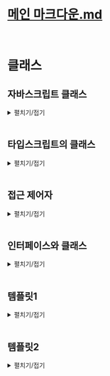 # [메인 마크다운.md](../README.md)
<br>

# 클래스

## 자바스크립트 클래스
<details>
<summary>펼치기/접기</summary>
<br>

자바스크립트로 개발하다보면 객체를 이용해서 실세계에 존재하는 어떤 사물이나 사람을 표현하는 경우가 꽤 많다.  
예를들어 학생들을 관리하는 프로그램을 만들어야 된다면, 일단 학생을 표현하는 객체를 만들어야 한다.  

### 예제) 학생 관리 프로그램
studentA 객체를 선언하고, name, grade, age 프로퍼티로 구성한 뒤 메소드를 추가해본다.  
공부 기능을 하는 메소드 study와 자기소개 기능을 하는 introduce 메소드를 각각 정의한다.  
  ```js
  let studentA = {
    name: '유혁',
    grade: 'A+',
    age: 34,
    study() {
      console.log("열심히 공부함.")
    },
    introduce() {
      console.log("안녕하세요!")
    }
  }
  ```
만약 학생 한명이 더 필요하다면 studentA 객체를 복사하여 객체 이름을 studentB로 변경하고 name과 grade등의 속성의 값을 변경한다.  
이때 이 studentA와 studentB는 둘 다 똑같이 어떤 학생 한명을 표현하는 객체들이다.  
그래서 두 객체는 name과 grade, age 등의 프로퍼티와 메소드 구성이 같고, 값만 다르다.  
두 객체의 형식이 같은것이다.  
  ```js
  let studentB = {
    name: '혁유',
    grade: 'F',
    age: 31,
    study() {
      console.log("열심히 공부함.")
    },
    introduce() {
      console.log("안녕하세요!")
    }
  }
  ```
이렇게 동일한 형식, 동일한 모양의 객체를 여러개 만들어야 한다면, 어쩔 수 없이 위와같이 중복코드가 발생하게 된다.  
현재 코드상에서는 2명밖에 없어서 괜찮긴 하지만, 해당 프로그램을 실제 학교에서 사용하려면 수십명, 많게는 수백명까지 학생 객체를 만들어야 한다.  
따라서 위와같이 구현하게되면 굉장히 불편해진다.  
이럴때 바로 자바스크립트의 클래스를 활용하면 좋다.  
클래스는 이렇게 똑같이 생긴, 똑같은 모양의 객체를 마치 공장에서 찍어내듯이 단 한줄로 간단하게 만들 수 있도록 도와주는 좋은 문법이다.  
쉽게 말하면 객체를 만들어내는 틀 이라는 것이다.  
비유하자면 객체가 붕어빵이라면, 클래스는 붕어빵 기계정도로 비유해 볼 수 있을것 같다.  

#### 클래스 활용1)
클래스의 이름을 정할 때 앞글자는 대문자로 하는 파스칼 표기법을 사용한다.  
클래스를 선언했다면 클래스 내부에 필드를 구성한다.  
필드란 해당 클래스가 만들어 낼 객체 프로퍼티를 의미하는 것이다.  
클래스는 객체를 찍어내는 붕어빵 기계라고 했다. 그래서 어떤 모양의 객체를 찍어낼지 필드에 정의해주면 되는것이다.  
studnetA와 studentB 객체에 정의된 name과 grade, age프로퍼티를 클래스에서 필드로 설정한다.  
이렇게 필드로 설정하면 Student 클래스가 만들어내는 객체는 이제 다 name과 grade, age라는 프로퍼티를 갖게 되는 것이다.  
  ```js
  class Studnet {

    /* 1. 필드 정의 */
    #name; // js에서 private 접근제한
    grade;
    age;
  }
  ```
필드를 선언했다면, 다음으로 할 일은 생성자를 만들어 줘야 한다.  
생성자란, 해당 클래스를 호출하면, 그러니까 Student 클래스를 이용해서 새로운 객체를 만들도록 호출하면 실제로 객체를 생성하는 역할을 하는 메소드이다.  
메소드 형태를 가지며 `constructor() {}` 와 같은 문법으로 정의한다.  
생성자가 실제로 객체를 만들기 위해서는 매개변수를 통해 이 필드에 해당하는 지금 만들 객체의 name과 grade, age 필드들 어떻게 초기화 할 것인지 정의해야한다.

`this.필드명 = 매개변수` 형태로 생성자 블록 내에 선언해주는데 이때 this는 해당 클래스가 현재 만들고 있는 객체이다.  
즉, 만약 `this.name = name`이라면 지금 생성하고 있는 객체의 name 프로퍼티 값을 매개변수 name에 저장된 값으로 할당해주는것이다.  

  ```js
  class Studnet {

    /* 1. 필드 정의 */
    #name; // js에서 private 접근제한
    grade;
    age;

    /* 2. 생성자 정의 */
    constructor(name, grade, age) {
      this.#name = name;
      this.grade = grade;
      this.age = age;
    }
  }
  ```

필드를 선언했다면, 다음으로 할 일은 생성자를 만들어 줘야 한다.  
생성자란, 해당 클래스를 호출하면, 그러니까 Student 클래스를 이용해서 새로운 객체를 만들도록 호출하면 실제로 객체를 생성하는 역할을 하는 메소드이다.  
메소드 형태를 가지며 `constructor() {}` 와 같은 문법으로 정의한다.  
생성자가 실제로 객체를 만들기 위해서는 매개변수를 통해 이 필드에 해당하는 지금 만들 객체의 name과 grade, age 필드들 어떻게 초기화 할 것인지 정의해야한다.

`this.필드명 = 매개변수` 형태로 생성자 블록 내에 선언해주는데 이때 this는 해당 클래스가 현재 만들고 있는 객체이다.  
즉, 만약 `this.name = name`이라면 지금 생성하고 있는 객체의 name 프로퍼티 값을 매개변수 name에 저장된 값으로 할당해주는것이다.  

생성자까지 정의를 한다면, 실제로 Student 클래스가 학생 객체를 마치 공장처럼 찍어낼 수 있는 상태가 된것이다.  
실제 클래스를 활용하여 객체를 만들어본다.  
아래와 같이 new 키워드를 통해 클래스명()으로 생성자를 호출한다.  
이때 매개변수로 생성자에 적혀있는 매개변수 순서와 맞춰 초기화 할 값을 세팅한다.
  ```js
  let studnetC = new Studnet('유혁', 'S+', 33)
  console.log(studnetC) // Student {name: '유혁', 'S+', 33}
  ```
클래스를 호출해서 객체를 생성할 때에는 new라는 키워드를 붙혀준다.  
여기서 new라는 의미는 새로운 객체를 만들라는 의미로 해석할 수 있다.  
그리고 new 뒤에 클래스 이름을 명시하고 마치 함수를 호출하듯 소괄호를 열어 인수를 전달하게 되면 실제로는 클래스에 있는 생성자constructor를 호출하게 되는것이다.  
new 뒤에 클래스이름을 적고 소괄호를 열면 생성자가 호출된다고 이해하면된다.  
그리고 인수로 전달된 값들은 생성자의 매개변수로 전달된 뒤, 필드에 초기화 할당됨으로써 객체의 각 프로퍼티에 설정되는것이다.  
터미널에서 `node src/Chapter0.js` 를 실행하면 Student {name: '유혁', 'S+', 33}를 출력하게된다.  
참고로 클래스를 이용해서 만든 객체는 인스턴스 라고 부른다.  
Studnet 클래스를 이용해서 만들었기 때문에 Studnet 인스턴스 라고 부를 수 있다.  

##### Studnet 클래스 메소드 정의
객체에 메소드를 정의하는것과 동일하게 정의하면 된다.  
이렇게 만들어주면 Studnet 클래스로 만들어지지는 객체 인스턴스들은 다 study와 introduce 같은 메소드를 갖게 된다.  
그렇기 때문에 studentD도 study라는 메소드와 introduce 라는 메소드를 호출할 수 있게 된다.  

  ```js
  class Studnet {

    /* 1. 필드 정의 */
    name;
    grade;
    age;

    /* 2. 생성자 정의 */
    constructor(name, grade, age) {
      this.name = name;
      this.grade = grade;
      this.age = age;
    }

    /* 3. 메소드 정의 */
    study() {
      console.log("열심히 공부함.")
    }

    introduce() {
      console.log("안녕하세요!")
    }

  }

  let studnetD = new Studnet('유혁', 'S+', 33)

  /* node src/chapter0.js */
  console.log(studnetD) // Student {name: '유혁', 'S+', 33} 출력
  studnetD.study() // 열심히공부 함. 출력
  studnetD.introduce() // 안녕하세요! 출력
  ```
주의할 점은 객체 메소드를 정의할 때에는 각각이 프로퍼티로 취급되기 때문에 콤마(쉼표)를 통해 구분하였으나, 클래스 안에서 필드나 메소드를 정의할 때는 쉼표로 구분하지 않는다.  

##### 클래스 내 this 활용 - introduce 호출시 자신의 이름을 출력하도록 변경
this를 클래스의 메소드 내에서 이용하면 현재 객체의 프로퍼티의 값들을 가져와서 메소드에 사용할 수 있다. 
  ```js
  class Studnet {

    /* 1. 필드 정의 */
    name; // js에서 private 접근제한
    grade;
    age;

    /* 2. 생성자 정의 */
    constructor(name, grade, age) {
      this.name = name;
      this.grade = grade;
      this.age = age;
    }

    /* 3. 메소드 정의 */
    study() {
      console.log("열심히 공부함.")
    }

    introduce() {
      console.log(`안녕하세요 ${this.name} 입니다!`)
    }

  }

  let studnetE = new Studnet('유혁', 'S+', 33)

  /* node src/chapter0.js */
  studnetE.introduce() // 안녕하세요 유혁 입니다! 출력

  let studnetF = new Studnet('홍길동', 'S+', 33)
  /* node src/chapter0.js */
  studnetF.introduce() // 안녕하세요 유혁 입니다! 출력
  ```

#### 클래스 상속
1. Student 학생 클래스를 좀 더 세분화한 학생인데 개발도 하는 학생 개발자 클래스를 정의해본다.
  ```js
  class StudentDeveloper {
    /* Student 클래스 필드 복사 */
    name;
    grade;
    age;
    /* StudentDeveloper 클래스만을 위한 특별한 필드 추가 */
    favoriteSkill;
    constructor(name, grade, age, favoriteSkill) {
      this.name = name;
      this.grade = grade;
      this.age = age;
      this.favoriteSkill = favoriteSkill;
    }
    study() {
      console.log("열심히 공부함.")
    }
    introduce() {
      console.log(`안녕하세요 ${this.name} 입니다!`)
    }
    /* StudentDeveloper 클래스만을 위한 특별한 메소드 추가 */
    programming() {
      console.log(`${this.favoriteSkill}로 프로그래밍 함`)
    }
  }
  ```
2. StudentDeveloper 인스턴스를 생성함과 동시에 필드를 초기화해준다.  
  ```js
  const studentDeveloper = new StudentDeveloper('유혁', 'B+', 31, 'JAVA');
  ```
3. 학생 개발자 객체 출력
  ```js
  console.log(studentDeveloper);
  ```
  ```
  StudentDeveloper {
    name: '유혁',
    grade: 'B+',
    age: 31,
    favoriteSkill: 'JAVA',
  }
  ```
4. programming() 메소드 호출
  ```js
  studentDeveloper.programming();
  ```
  ```
  JAVA로 프로그래밍 함
  ```
이렇게 구현을 완료하고 다시 StudentDeveloper클래스와 Student클래스를 비교해 보면 중복되는 부분들이 많다.  
만약 이런 학생 개발자 처럼 Student클래스의 파생 클래스들이 계속 생성되어야 된다면, 동일한 필드, 동일한 생성자 코드, 동일한 메소드를 계속 만들어야 될 것이다.  
바로 이때 클래스의 상속 기능을 이용하면된다.  
이전 타입스크립트 인터페이스를 공부할 때 확장을 배운적이 있다.  
그리고 그 확장이 다른 말로 상속이라고 정의했었다.  
인터페이스의 확장(상속)과 같다.  
StudentDeveloper 뒤에 extends 키워드를 추가하고, Student 클래스명을 `class StudentDeveloper extends Student {}`와 같이 작성할 경우 StudentDeveloper 클래스가 Student 클래스를 확장, 상속 받게 된다.  
StudentDeveloper 클래스에는 Student 클래스에 있던 name, grade, age 필드와 study, introduce 메소드를 물려받게 된다.  
클래스 선언 블록 내부에는, StudentDeveloper만 고유하게 갖는 favoriteSkill필드와 programming메소드만 선언하고, 주의할 문법으로는 생성자(constructor)의 부모 필드의 경우 super 메소드를 호출하여 초기화해준다.  
StudentDeveloper클래스 생성자 내부에서 super 메소드를 호출함으로써 상속하는 Student클래스의 필드들을 초기화하게 된다.  
- src/index.js
  ```js
  class StudentDeveloper extends Student {
    favoriteSkill;
    constructor(name, grade, age, favoriteSkill) {
      super(name, grade, age) // 부모 클래스 Student 초기화
      this.favoriteSkill = favoriteSkill;
    }
    programming() {
      console.log(`${this.favoriteSkill}로 프로그래밍 함`)
    }
  }
  ```

  ### 번외) 생성자 함수
  <details>
  <summary>펼치기/접기</summary>
  <br>

  #### ES5 이하 객체 생성 방식.
  클래스 문법이 공식적으로 지원되기 전, new 연산자를 인스턴스 생성을 통해 객체를 만드는 방법은 생성자 함수를 통해 구현이 가능했다.  
  - src/index.js
    ```js
    function Student(name, grade, age) {
      this.name = name;
      this.grade = grade;
      this.age = grade;
      this.study = function() {
        console.log("열심히 공부함.")
      }
      this.introduce = function() {
        console.log("안녕하세요!")
      }
    }

    let studentD = new Student();
    let studentE = new Student();
    console.log(studentC.study === studentD.study) // false: 각 객체마다 새로운 메소드가 생성됨.
    ```
  클래스 문법과는 다르게 객체 내부에 메소드를 직접 정의하면, 객체를 생성할 때 마다 새로운 메소드가 생성되게 된다.

  #### 메소드를 프로토타입으로 등록
  - src/index.js
    ```js
    function Student(name, grade, age) {
      this.name = name;
      this.grade = grade;
      this.age = grade;
    }
    /* 프로토타입으로 등록 */
    Student.prototype.study = function() {
      console.log("열심히 공부함.")
    }
    Student.prototype.introduce = function() {
      console.log("안녕하세요!")
    }
    let studentF = new Student();
    let studentG = new Student();
    console.log(studentE.study === studentF.study) // true: 각 객체가 동일한 prototype 메소드를 호출.
    ```
    위와 같이 메소드를 생성자 함수 외부에서 프로토타입으로 등록할 경우, 전역으로 등록되는 개념이기 때문에 각 객체가 동일한 prototype 메소드를 호출하게 된다.  

    ***클래스 문법에서 정의된 메소드는 기본적으로 prototype 메소드로 정의된다***

  </details>
  <br>

  ### 번외2) 생성자 함수 상속
  <details>
  <summary>펼치기/접기</summary>
  <br>

  아래와 같이 구현한다.  
  - src/index.js
    ```js 
    /* 
    생성자 함수 상속
    */
    function Student(name, grade, age) {
      this.name = name;
      this.grade = grade;
      this.age = age;
    }
    /* 프로토타입으로 등록 */
    Student.prototype.study = function() {
      console.log("열심히 공부함.")
    }
    Student.prototype.introduce = function() {
      console.log("안녕하세요!")
    }

    function StudentDeveloper(name, grade, age, favoriteSkill) {
      Student.call(this, name, grade, age); // class의 super(name, grage, age)와 같음.
      this.favoriteSkill = favoriteSkill;
    }

    /* prototype 상속 - 자식 프로토타입 생성자가 부모를 가리키게 되는 이슈 발생 */
    StudentDeveloper.prototype = Object.create(Student.prototype)

    /* 생성자만 다시 자신것으로 변경 - 메소드만 상속, 생성자는 고유하게 */
    StudentDeveloper.prototype.constructor = StudentDeveloper;

    StudentDeveloper.prototype.programming = function () {
      console.log(`${this.favoriteSkill}로 프로그래밍 함`)
    }

    const studentDeveloper = new StudentDeveloper('유혁', 'B+', 31, 'JAVA');
    console.log(studentDeveloper);
    studentDeveloper.study(); // 부모 메소드 호출
    studentDeveloper.programming(); // 자식 메소드 호출
    ```

    여기서 핵심은 3가지이다.
    1. 자식 객체 생성자 함수 블록 내에서 `Student.call(this, ...arg);`을 호출하여 첫번째 매개변수에 this를, 나머지 매개변수에 부모 클래스의 필드를 초기화 하는 인자를 넣어준다.  
    이 행위는 Class에서 상속받은 뒤 생성자를 통해 초기화할 때, 부모 클래스의 생성자인 super를 호출하여 부모클래스 필드를 초기화하는것과 동일한 행위이다.  
    2. `자식객체생성자함수명.prototype = Object.create(부모객체생성자함수명.prototype);` 문법의 경우 부모 프로토타입을 자식 프로토타입으로 상속받는것을 말한다.  
    그러나 이 경우 자식 프로토타입 생성자가 부모를 가리키게 되는 이슈 발생하게 된다. (코드만 봐도 그렇게 될거처럼 보인다.)  
    3. 위 문제를 해결하기 위해 `자식객체생성자함수명.prototype.constructor = 부모객체생성자함수명;` 코드를 통해 생성자만 다시 자신의 것으로 변경해줘야 한다.  
    생성자를 자기자신으로 돌리되, 함수만 이전하는것이다.
  </details>  
  <br>

  ### 번외3) 클래스 필드 private 접근 제한
  <details>
  <summary>펼치기/접기</summary>
  <br>

  타입스크립트에서는 기본적으로 private 접근지정자 키워드를 지원하지만 자바스크립트에서는 해당 키워드를 지원하지 않는다.  
  자바스크립트에서 private 접근지정을 설정하는 특별한 문법이 있는데 바로 필드 앞에 #을 붙히는것이다.
  객체 생성 후 해당 필드에 접근할 경우 오류가 출력되며 접근이 불가능해진다.
  - src/index.js
    ```js
    class Studnet {

      /* 1. 필드 정의 */
      #name; // js에서 private 접근제한

      /* 2. 생성자 정의 */
      constructor(name, grade, age) {
        this.#name = name;
      }
    }
    let studnetP = new Studnet('유혁', 'S+', 33)
    studnetP.#name = 3; // [Error] Property '#name' is not accessible outside class 'Studnet' because it has a private identifier.ts(18013)
    ```
  </details>
  <br>

</details>
<br>

## 타입스크립트의 클래스
<details>
<summary>펼치기/접기</summary>
<br>

### 직장인 클래스 생성
클래스를 만들기 앞서 이름, 나이, 직무, 하는일을 갖는 직장인을 표현하는 객체를 만들어본다.

- src/chapter1.ts
  ```ts
  const employee = {
    name: '유혁스쿨',
    age: 27,
    position: 'developer',
    work() {
      console.log("일함")
    }
  }
  ```
다음으로 객체와 동일한 구성을 갖는 클래스를 선언해본다.
이때, 일반적인 js 방식의 클래스에서 필드를 정의하는것과 동일하게 정의할 경우 `각각의 멤버들에 암시적으로 any타입이 포함된다`  
라는 내용의 오류가 발생한다.

- src/chapter1.ts
  ```ts
  class EmployeeA {
    /* 필드 정의 */
    name; // Member 'name' implicitly has an 'any' type.ts(7008)
    age; // Member 'age' implicitly has an 'any' type.ts(7008)
    position; // Member 'position' implicitly has an 'any' type.ts(7008)
  }
  ```
해당 오류는 함수를 정의하고 매개변수를 전달할 때, 매개변수의 타입을 정의하지 않을 경우에도 똑같은 오류가 발생한다.  
함수의 매개변수나 클래스의 필드처럼 변수의 타입을 추론할 정보가 아무것도 없는 상황에 발생한다.  
a매개변수나 클래스의 필드처럼 이렇게 추론할 수 있는 정보가 없을 때에는 암시적으로 any타입이 할당된다.  
any 타입은 치트키 타입이고, 안전하지 않기 때문에 오류가 발생하는것이다.  
- src/chapter1.ts
  ```ts
  function func(a) {} // Parameter 'a' implicitly has an 'any' type.ts(7006)
  ```


#### noImplicitAny
참고로 이때, any타입이 할당되어도 좋아. 추론 못하겠으면 그냥 any타입으로 해줘 라고 하고싶다면 tsconfig파일에서 옵션을 하나 추가해주면 된다.  
compilerOptions 옵션에서 noImlicitAny 옵션을 false값으로 꺼주면 된다.  
noImlicitAny옵션은 암시적 any를 허용하지 않을것이냐 라는 옵션이다.  
false를 주게되면 암시적 any를 허용하곘다는 의미이다.  
실제로 tsconfig.json 설정을 하게되면 발생하던 오류가 사라지게 된다.  
- ./tsconfig.json
  ```json
  {
    "compilerOptions" : {
      "noImplicitAny" : false
    }
  }
  ```
그러나 왠만하면 noImplicitAny 옵션까지 쓰면서 굳이 안전하지 않게 any를 사용하는것 보다는 처음부터 타입스크립트 코드를 쓰는 상황이면 왠만하면 안전하게 쓰는게 좋다.  
noImlicitAny옵션의 기본값은 true이므로 옵션 설정을 하지 않을 경우 암시적으로 any타입에 할당되는 위험한 코드들이 방지되기 때문에 왠만하면 건드리지 않는것이 좋다. 

옵션을 끄고 다시 클래스로 돌아가서 타입을 정의해보도록 한다.
- src/chapter1.ts
  ```ts
  class EmployeeB {
    /* 필드 정의 */
    name: string; // Property 'name' has no initializer and is not definitely assigned in the constructor.ts(2564)
    age: number; // Property 'age' has no initializer and is not definitely assigned in the constructor.ts(2564)
    position: string; // Property 'position' has no initializer and is not definitely assigned in the constructor.ts(2564)
  }
  ```
그러나 타입을 정의해주더라도 오류가 발생한다.  
`이니셜라이저가 없고 생성자에 할당되어 있지 않다`는 오류가 발생한다.
이니셜라이저는 기본값, 초기값을 의미한다.  
즉, 초기값도 없고 생성자에 할당도 되지 않는데 왜 선언했냐 어차피 undefined로 할당될건데 라는 의미로 발생되는 오류이다.  
해당 오류를 제거하기 위해서는 첫번째 가장 쉬운 방법으로는 그냥 없어도 되는 값인 선택적 프로퍼티 선택적 필드로 만들어주면 되지만 좋은 해결 방식은 아니다.  
두번째 방법으로는 기본값을 할당하는것이다.

### 방법 1. 선택적 프로퍼티
- src/chapter1.ts
  ```ts
  class EmployeeC {
    /* 필드 정의 */
    name?: string;
    age?: number;
    position?: string;
  }
  ```

### 방법 2. 기본값 할당
- src/chapter1.ts
  ```ts
  class EmployeeD {
    /* 필드 정의 */
    name: string = "";
    age: number = 0;
    position: string = "";
  }
  ```

만약 초기값으로 넣을 값이 마땅히 없을 경우에는 생성자를 만들고 생성자 매개변수로 초기화 해 주면 된다.  
아래와 같이 생성자를 통해 멤버의 모든 필드들을 초기화 할 경우
- src/chapter1.ts
  ```ts
  class EmployeeE {
    /* 필드 정의 */
    name: string;
    age: number;
    position: string;
    constructor (name: string, age: number, position: string) {
      this.name = name;
      this.age = age;
      this.position = position
    }
  }
  ```
생성자를 통해 초기값을 할당할 경우 매개변수에 타입을 지정해주게 되면 필드레벨 에서는 타입을 지정하지 않아도 타입스크립트 컴파일러가 자동으로 타입 추론을 해준다.
따라서 생략이 가능해진다.
- src/chapter1.ts
  ```ts
  class EmployeeF {
    /* 필드 정의 */
    name;
    age;
    position;
    constructor (name: string, age: number, position: string) {
      this.name = name;
      this.age = age;
      this.position = position;
    }
  }

  ```
### 메소드 정의
메소드 정의는 객체를 선언하는 방식 혹은 자바스크립트 클래스 문법과 동일하다.
- src/chapter1.ts
  ```ts
  class EmployeeG {
    /* 필드 정의 */
    name: string;
    age: number;
    position: string;
    constructor (name: string, age: number, position: string) {
      this.name = name;
      this.age = age;
      this.position = position
    }
    work() {
      console.log("일함")
    }
  }
  ```
### 인스턴스 생성
아래와 같이 인스턴스를 생성하며 멤버들을 초기화 한 뒤, tsx src/chapter1.ts 명령을 실행하면  
EmployeeG { name: '유혁스쿨', age: 34, position: 'developer' }와 같이  
EmployeeG 클래스의 인스턴스이고, name, age, position 프로퍼티가 있는 객체라는것을 잘 출력해준다.  
- src/chapter1.ts
  ```ts
  const employeeA = new EmployeeG('유혁스쿨', 34, 'developer');
  console.log(employeeA) // tsx src/chapter1.ts - EmployeeG { name: '유혁스쿨', age: 34, position: 'developer' }
  ```  
타입스크립트에서의 이런 EmployeeG와 같은 클래스는 자바스크립트 클래스로 취급이 되면서 동시에 타입으로도 취급이 된다.  
즉, 클래스 자체가 하나의 타입으로도 작용할 수 있다는 것이다.  
앞서 만든 변수에 커서를 올려보면 const employeeA: EmployeeG 와 같이 타입이 EmployeeG 타입으로 추론되는것을 확인할 수 있다.  
이렇게 타입 스크립트의 클래스는 실제 타입으로도 활용이 되며, 그렇기 때문에 employeeB라는 변수를 만들고 해당 변수의 타입을 EmployeeG라는 클래스로 정의해주면  
이제 employeeB에는 EmployeeG에서 정의한 필드들과 메소드를 모두 가지고 있어야 하는 객체 타입으로 정의가 된다.  
- src/chapter1.ts
  ```ts
  const employeeB: EmployeeG = {
    name: "",
    age: 0,
    position: "",
    work() {}
  }
  ```  
이렇게 타입스크립트의 클래스는 타입으로도 활용할 수 있다 라고 알아두면 된다.  
클래스가 타입으로 활용될 수 있는 이유는 타입스크립트는 구조적으로 타입을 결정하는 구조적 타입 시스템을 따르기 때문이다.  
클래스의 구조만으로 멤버와 메소드가 동일하게 구성된다면 EmployeeG 타입으로 결정하는 것이다.

### 클래스 상속
Employee 클래스를 확장한 더 세분화 된 ExecutiveOfficer 클래스를 만들어 본다.
ExecutiveOfficer를 선언하고, 회사로부터 고용된 사람인건 똑같기 때문에 extends 키워드를 사용하여 EmployeeG 클래스를 상속받도록 한다.
ExecutiveOfficer 클래스는 EmployeeG 클래스를 상속받음으로써 EmployeeG클래스의 모든 필드와 메소드를 기본적으로 다 가지고 있게 된다.  
ExecutiveOfficer 클래스만을 위한 필드를 추가한다.  
대기업 임원은 개인 방이 하나씩 있다고 가정하여 사무실 번호를 의미하는 officeNumber라는 필드를 추가해 준 뒤, 초기화 할 생성자를 함께 선언한다.  
해당 생성자에서는 부모클래스의 필드를 초기화 해 줄 생성자도 호출해야 하기 때문에 부모 클래스를 위한 매개변수 name, age, position까지 받아준 뒤 officeNumber까지 추가로 받아준다.  
이후 super를 호출하면서 부모 클래스의 필드들을 모두 전달하여 초기화 해 준 뒤 자식 클래스의 필드 officeNumber를 초기화 해줌으로써 상속받는 클래스까지 만들어 줄 수 있다.  
- src/chapter1.ts
  ```ts
  class ExecutiveOfficer extends EmployeeG {
    officeNumber: number;
    constructor(name: string, age: number, position: string, officeNumber: number) {
      super(name, age, position);
      this.officeNumber = officeNumber;
    }
  }

  ```  
타입스크립트의 클래스에서는 위와같이 상속받는 클래스, 파생클래스를 만들 수 있는데, 이때 참고로 super를 생략하게 되면 오류가 발생한다.  
자바스크립트에서는 super를 호출하지 않아도 큰 문제가 되진 않는다.  
그러나 타입스크립트에서는 그럼 뭐하러 상속했냐 라는 의미로 오류를 발생시킨다.  
파생 클래스의 생성자는 슈퍼 호출을 포함해야된다 라는 내용으로 출력되어서 슈퍼 클래스의 생성자까지 반드시 호출하도록 강제해준다.  
또한 생성자에서 position같은 인수를 빼먹을 경우 슈퍼 클래스의 생성자 매개변수와 비교해서 인수가 잘못되었다라고 또 타입 오류에 대해 알려준다.  

이렇게 타입스크립트에서 클래스를 사용할 경우 자바스크립트의 클래스를 사용할 때 보다 비교적 안전하게 사용할 수 있다.

</details>
<br>

## 접근 제어자
<details>
<summary>펼치기/접기</summary>
<br>

접근 제어자는 타입스크립트의 클래스에서만 제공되는 기능이다.  
영어로는 access modifier라고도 부르는 접근 제어자란 클래스를 만들때 특정 필드나 메소드에 접근할 수 있는 범위를 설정하는 문법이다.  
접근제어자에는 `public`, `private`, `protected` 라는 3가지가 있는데 각각 어떤 의미고 어떤 기능들을 하는지 실습 코드를 통해 알아본다.  
이전 chapter1에서 만들어두었던 Employee 클래스를 재활용해본다.  

- src/chapterX.ts
  ```ts
  class Employee {
    /* 필드 정의 */
    name: string;
    age: number;
    position: string;
    constructor (name: string, age: number, position: string) {
      this.name = name;
      this.age = age;
      this.position = position
    }
    work() {
      console.log("일함")
    }
  }
  const employee = new Employee('유혁스쿨', 0, 'developer')
  ```
위와 같이 클래스를 만든 후 new 인스턴스를 통해 만든 객체는 프로퍼티에 접근해서 값을 수정하는것이 가능하다.  

- src/chapterX.ts
  ```ts
  employee.name = '유나얼';
  employee.age = 46;
  employee.position = '가수 겸 화가';
  ```
이것이 가능한 이유는 일단 객체이기 때문이기도 하고 클래스 멤버 각각의 필드에 접근제어자가 현재 기본적으로 기본값인 public으로 설정되어있기 때문이다.  
그래서 아무것도 쓰지 않으면 각각의 필드에 아래와 같이 public이라는 접근 제어자가 붙어있다고 이해하면 된다.  

- src/chapterX.ts
  ```ts
  class EmployeeA {
    /* 필드 정의 */
    public name: string;
    public age: number;
    public position: string;
    constructor (name: string, age: number, position: string) {
      this.name = name;
      this.age = age;
      this.position = position
    }
    work() {
      console.log("일함")
    }
  }
  ```
public이란 공공의 라는 뜻으로 즉, 모두 오픈되어있다는 뜻이다.  
그래서 필드에 public 이라고 명시적으로 설정하거나 아니면 기본값으로 아에 접근제어자를 생략한다면 new 인스턴스로 생성한 객체에서 자유롭게 프로퍼티에 접근할 수 있게 되는 것이다.  
즉, public은 아무 제약없는 상태이다 라고 이해하면 된다.  

### private 접근제어자
개인정보 같은걸 프라이버시 라고도 하듯 private은 사적인 이라는 뜻이다.  
만약 name 프로퍼티에 private 접근제어자를 설정할 경우 `name 속성은 private이며 EmployeeB 클래스 내에서만 액세스할 수 있습니다다.` 라고 에러를 출력한다.  
- src/chapterX.ts
  ```ts
  class EmployeeB {
    /* 필드 정의 */
    private name: string;
    public age: number;
    public position: string;
    constructor (name: string, age: number, position: string) {
      this.name = name;
      this.age = age;
      this.position = position
    }
    work() {
      console.log("일함")
    }
  }
  const employeeB = new EmployeeB('유혁스쿨', 0, 'developer')
  employeeB.name = '유나얼'; // Property 'name' is private and only accessible within class 'EmployeeB'.ts(2341)
  employeeB.age = 46;
  employeeB.position = '가수 겸 화가';
  ```
이렇게 필드 접근제어자로 private를 설정해주면 Employee라는 클래스 외부에서는 위와같이 점 표기법으로 프로퍼티에 접근하는것이 모두 제한된다.  
심지어 읽을수 조차 없으므로 읽을 수는 있었던 read-only랑은 조금 다른것이다.  
만약 private 접근제한이 붙은 name 프로퍼티에 접근하고 싶다면 따로 메소드를 선언하여 this키워드로 접근할 수 있도록 한다.  

- src/chapterX.ts
  ```ts
  class EmployeeC {
    /* 필드 정의 */
    private name: string;
    public age: number;
    public position: string;
    constructor (name: string, age: number, position: string) {
      this.name = name;
      this.age = age;
      this.position = position
    }
    getName() {
      return this.name;
    }
  }
  ```
즉, private는 this키워드를 통해 내부에서만 접근 가능하므로 만약 클래스에 외부에서 접근을 못하게 막고 메소드로만 해당 값을 사용할 경우에 사용한다.  
또 클래스 내부에서만 접근할 수 있기 때문에 해당 클래스를 상속받은 파생 클래스에서도 접근할 수 없게 된다.  
chapter1.ts의 ExecuteOfficer 클래스를 구현해본다.  

### 
- src/chapterX.ts
  ```ts
  class ExecutiveOfficer extends EmployeeC {
    officeNumber: number;
    constructor(name: string, age: number, position: string, officeNumber: number) {
      super(name, age, position);
      this.officeNumber = officeNumber;
    }
    getName() {
      return this.name; // Property 'name' is private and only accessible within class 'EmployeeC'.ts(2341)
    }
  }
  ```
### protected 접근제어자  
외부에서는 접근이 안되게 막고싶지만 파생클래스 내부에서는 접근이 되었으면 좋겠다고 하면 3번째 접근제어자인 protected라는걸 쓰면 된다.  
name 프로퍼티에 protected를 설정해주게 되면 아래와 같이 해당 클래스를 상속받은 ExecutiveOfficerA 라는 파생 클래스에서 접근이 허용이 된다.  
- src/chapterX.ts
  ```ts
  class EmployeeD {
    /* 필드 정의 */
    protected name: string;
    public age: number;
    public position: string;
    constructor (name: string, age: number, position: string) {
      this.name = name;
      this.age = age;
      this.position = position
    }
    getName() {
      return this.name;
    }
  }
  class ExecutiveOfficerA extends EmployeeD {
    officeNumber: number;
    constructor(name: string, age: number, position: string, officeNumber: number) {
      super(name, age, position);
      this.officeNumber = officeNumber;
    }
    getName() {
      return this.name; // 부모 클래스 `name` protected 필드 접근 가능.
    }
  }
  ```
### 3가지 접근제어자 정리

#### public
public은 아무것도 제한하지 않는 가장 기본적인 접근제어자이므로 생략할 경우 public 접근제어자가 적용된다.  
따라서 외부에서도 접근할 수 있다.  

#### private
public과 반대로 가장 private 하고 가장 제한적인 접근제한자로 해당 필드의 소속 클래스 내부가 아니면 어디서든지 접근이 불가능해진다.  
상속받은 파생 클래스에서조차 접근할 수가 없다.

#### protecte
외부에서는 아에 접근할 수 없게 막지만, 파생클래스 내부에서는 접근을 허용할 수 있도록 해주는 public과 private의 중간쯤에 있는 접근제어자라고 이해하면 된다.  

### 생성자 매개변수에 지정
접근제어자는 생성자의 매개변수에도 지정할 수 있다.  
그러나 실제로 지정할 경우 각각의 식별자가 중복이 된다는 오류를 발생시킨다.  
- src/chapterX.ts
  ```ts
  class EmployeeE {
    /* 필드 정의 */
    protected name: string;
    private age: number;
    public position: string;
    constructor (protected name: string, private age: number, public position: string) { // Duplicate identifier 'name'.ts(2300)
      this.name = name;
      this.age = age;
      this.position = position
    }
    getName() {
      return this.name;
    }
  }
  ```
생성자 매개변수들에 접근제어자를 달게되면 내부적으로 자동으로 필드를 만들어주기 때문이다.  
따라서 생성자 매개변수들에 접근제어자를 달게 되면 필드를 생략하는것도 가능해진다.  

- src/chapterX.ts
  ```ts
  class EmployeeF {
    /* 필드와 생성자 함께 정의 */
    constructor (protected name: string, private age: number, public position: string) {
      this.name = name;
      this.age = age;
      this.position = position
    }
    getName() {
      return this.name;
    }
  }
  ```
위와같이 생성자의 매개변수에 접근지정자를 지정함으로써 필드를 생략할 경우, 필드만이 생략되는것이 아니라 자동으로 초기화작업까지 진행된다.  
따라서 `this.name = name`과 같은 작업을 생성자 블록 내에서 하지 않고 생략해도 값이 자동으로 할당되어 초기화가 된다.  

- src/chapterX.ts
  ```ts
  class EmployeeG {
    /* 필드와 생성자 함께 정의 및 초기화까지 */
    constructor (protected name: string, private age: number, public position: string) {}

    getName() {
      return this.name;
    }
  }
  ```
실제로 tsx명령을 통해 실행해보면 인수를 전달한대로EmployeeG { name: '유혁스쿨', age: 0, position: 'developer' }를 출력한 뒤  
프로퍼티에 접근해서 position을 singer로 변경한부분에 대해 EmployeeG { name: '유혁스쿨', age: 0, position: 'singer' }` 와 같이 정상적으로 출력해주는 것을 확인할 수 있다.  

- src/chapterX.ts
  ```ts
  const employeeG = new EmployeeG('유혁스쿨', 0, 'developer')
  console.log(employeeG) // tsx src/chapter2.ts - EmployeeG { name: '유혁스쿨', age: 0, position: 'singer' } 출력
  employeeG.position = 'singer'
  console.log(employeeG) // tsx src/chapter2.ts - EmployeeG { name: '유혁스쿨', age: 0, position: 'singer' } 출력
  ```
접근제어자는 객체지향 프로그래밍을 할 때 대단히 중요한 역할을 하는 문법이다.  
실제로 Java나 C#을 이용해서 객체지향 프로그래밍을 경험해본 사람들이라면 알겠지만, 객체지향에서 은닉이라는 개념 즉, 클래스 인스턴스 객체의 프로퍼티를 이렇게 외부에서 수정할 수 없도록 막는것이 일반적이다.  
함부로 잘못 수정했다가 다른 메소드딜이나 클래스까지 여파가 미칠 수 있기 때문에 극도로 제한해서 오류가 발생하지 않도록 막아주는것이다.  

</details>
<br>

## 인터페이스와 클래스
<details>
<summary>펼치기/접기</summary>
<br>
게임 캐릭터 객체타입을 정의하는 Character 인터페이스를 만들어 본다.
게임 캐릭터는 이름-name, 이동속도-moveSpeed필드와 실제로 이동할 수 있는 move 메소드를 호출 시그니처로 타입을 정의해준다.

- src/chapterX.ts
  ```ts
  interface ICharacter {
    name: string;
    moveSpeed: number;
    move(): void;
  }
  ```

인터페이스를 통해 객체의 타입만 정의했으므로, 인터페이스가 정의하는 타입의 객체를 정의할 수 있는 클래스도 만들어 본다.  
Character라는 클래스를 선언해주고, 클래스 이름 뒤에 implement라는 키워드를 쓰고 인터페이스 이름을 써주면 된다.  
implement란 우리말로 구현하다 라는 뜻이다. 직역해 보자면 캐릭터 클래스는 캐릭터 인터페이스를 구현한다 라고 해석할 수 있다.  
인터페이스는 마치 클래스의 설계도 역할을 한다고 생각하면 된다.  
즉, 캐릭터 클래스가 실제로 캐릭터 인터페이스라는 설계도를 구현하는것이다.  
그렇기 때문에 implements로 인터페이스를 입력했을때 최초로 발생하는 오류 메시지를 보게되면 다음과 같다
"캐릭터 클래스가 잘못 구현합니다."  
"캐릭터 인터페이스 타입의 name, moveSpeed, move가없다." 
라는 두가지 오류를 출력한다.  
- src/chapterX.ts
  ```ts
  class Character implements ICharacter{
    /* 
    Class 'Character' incorrectly implements interface 'ICharacter'.
    Type 'Character' is missing the following properties from type 'ICharacter': name, moveSpeed, move ts(2420)
    */
  }
  ```

실제로 설계도인 ICharacter 인터페이스에 맞춰 클래스를 구현해본다.  
- src/chapterX.ts
  ```ts
  class CharacterA implements ICharacter{
    name: string;
    moveSpeed: number;
    constructor(name: string, moveSpeed: number) {
      this.name = name;
      this.moveSpeed = moveSpeed;
    }
    move(): void {
      console.log(`${this.moveSpeed} 속도로 이동!`);
    }
  
  }
  ```

이때, 생성자 매개변수의 접근 제어자를 달아줄 경우 필드 정의와 생성자 블록 내 초기화로직을 지울 수 있게 된다.
- src/chapterX.ts
  ```ts
  class CharacterB implements ICharacter{
    constructor(public name: string, public moveSpeed: number) {}
    move(): void {
      console.log(`${this.moveSpeed} 속도로 이동!`);
    }
  }
  ```

한가지 주의할 점은 인터페이스로 정의한 필드들은 무조건 public이다.  
따라서 필드 혹은 생성자 매개변수로 public이 아닌 private나 protected로 조정할 경우 구현을 잘못했다고 에러를 출력한다.  
인터페이스는 무조건 퍼블릭 필드만 정의할 수 있기 때문이다.  
- src/chapterX.ts
  ```ts
  class CharacterC implements ICharacter{
    /* 
    Class 'CharacterC' incorrectly implements interface 'ICharacter'.
    Property 'name' is private in type 'CharacterC' but not in type 'ICharacter'.ts(2420)
    */

    constructor(private name: string, protected moveSpeed: number) {}
    move(): void {
      console.log(`${this.moveSpeed} 속도로 이동!`);
    }
  }
  ```

만약 인터페이스를 구현하면서, public 이상의 접근제한이 필요한 필드가 필요하다면, 인터페이스에 정의되지 않은 새로운 필드를 하나 추가해줘야 한다.
- src/chapterX.ts
  ```ts
  class CharacterD implements ICharacter{
    constructor(public name: string, public moveSpeed: number, private extra: string) {}
    move(): void {
      console.log(`${this.moveSpeed} 속도로 이동!`);
    }
  }
  ```
  
보통 클래스를 만들 때 이렇게 인터페이스로 설계도를 먼저 만들고 구현하는 일은 보통 없다.  
그러나 특정 라이브러리의 구현이나 굉장히 복잡하고 정교한 프로그래밍을 해야된다거나 할 때는 인터페이스를 이요해서 먼저 설계도를 구현하는 과정도 분명히 존재할 수 있기 때문에 알아두면 언젠간 분명히 도움이 될것이다.  
</details>
<br>

## 템플릿1
<details>
<summary>펼치기/접기</summary>
<br>

### 
- src/chapterX.ts
  ```ts
  ```

</details>
<br>

## 템플릿2
<details>
<summary>펼치기/접기</summary>
<br>

  ### 템플릿
  <details>
  <summary>펼치기/접기</summary>
  <br>

  ### 
  - src/chapterX.ts
    ```ta
    ```

  </details>
  <br>

  ### 템플릿
  <details>
  <summary>펼치기/접기</summary>
  <br>

  </details>
  <br>

</details>
<br>
